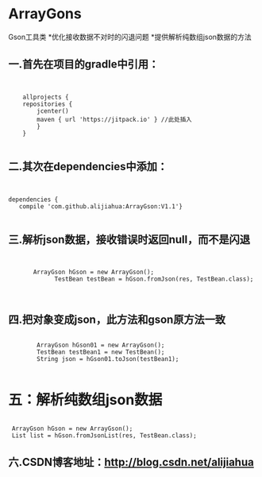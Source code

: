 # ArrayGons
  Gson工具类
*优化接收数据不对时的闪退问题
*提供解析纯数组json数据的方法
  
  

## 一.首先在项目的gradle中引用：
<pre><code>

    allprojects {
    repositories {
        jcenter()
        maven { url 'https://jitpack.io' } //此处插入 
        }
    }

</code></pre>

## 二.其次在dependencies中添加：
<pre><code>

dependencies {
   compile 'com.github.alijiahua:ArrayGson:V1.1'}

</code></pre>


## 三.**解析json数据**，接收错误时返回null，而不是闪退
<pre><code>

       ArrayGson hGson = new ArrayGson();
             TestBean testBean = hGson.fromJson(res, TestBean.class);


</code></pre>

## 四.把对象变成json，此方法和gson原方法一致
<pre><code>
        ArrayGson hGson01 = new ArrayGson();
        TestBean testBean1 = new TestBean();
        String json = hGson01.toJson(testBean1);

</code></pre>

# 五：**解析纯数组json数据**

<pre><code>
 ArrayGson hGson = new ArrayGson();
 List<TestBean> list = hGson.fromJsonList(res, TestBean.class);
</code></pre>

## 六.CSDN博客地址：http://blog.csdn.net/alijiahua

